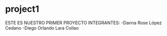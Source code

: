 # project1
ESTE ES NUESTRO PRIMER PROYECTO
INTEGRANTES:
-Danna Rose López Cedano
-Diego Orlando Lara Collao
